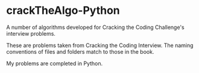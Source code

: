 # crackTheAlgo-Python
A number of algorithms developed for Cracking the Coding Challenge's interview problems.

These are problems taken from Cracking the Coding Interview. The naming conventions of files and folders match to those in the book.

My problems are completed in Python.
